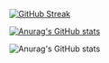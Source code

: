 [![GitHub Streak](https://github-readme-streak-stats.herokuapp.com?user=AndyTargino&theme=dark&locale=pt-br&date_format=j%2Fn%5B%2FY%5D)](https://git.io/streak-stats)


[![Anurag's GitHub stats](https://github-readme-stats.vercel.app/api?username=AndyTargino&theme=dark&locale=pt-br)](https://github.com/anuraghazra/github-readme-stats)

![Anurag's GitHub stats](https://github-readme-stats.vercel.app/api?username=AndyTargino&theme=dark&locale=pt-br&hide=contribs,prs)


